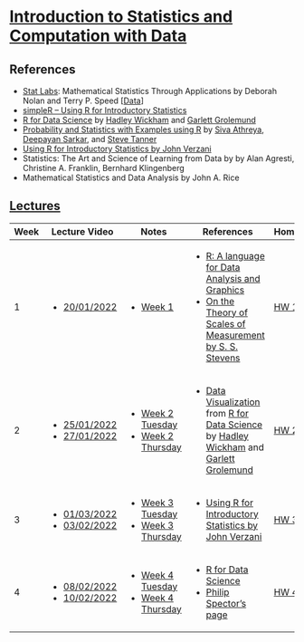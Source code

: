 # [Introduction to Statistics and Computation with Data](https://www.isibang.ac.in/~athreya/Teaching/ISCD/)

## References

- [Stat Labs](https://www.stat.berkeley.edu/~statlabs/about.html): Mathematical Statistics Through Applications by Deborah Nolan and Terry P. Speed [[Data](https://www.stat.berkeley.edu/~statlabs/labs.html)]
- [simpleR – Using R for Introductory Statistics](References/Verzani-SimpleR.pdf)
- [R for Data Science](https://r4ds.had.co.nz/) by [Hadley Wickham](https://hadley.nz/) and [Garlett Grolemund](https://scholar.google.com/citations?user=wgdI_m4AAAAJ&hl=en)
- [Probability and Statistics with Examples using R](https://www.isibang.ac.in/~athreya/psweur) by [Siva Athreya](https://www.isibang.ac.in/~athreya), [Deepayan Sarkar](https://www.isid.ac.in/~deepayan/), and [Steve Tanner](https://www.eou.edu/math/math-faculty/)
- [Using R for Introductory Statistics by John Verzani](References/Using-R-for-Introductory-Statistics-by-Verzani,John.pdf)
- Statistics: The Art and Science of Learning from Data by by Alan Agresti, Christine A. Franklin, Bernhard Klingenberg
- Mathematical Statistics and Data Analysis by John A. Rice

## [Lectures](https://www.youtube.com/playlist?list=PLuar0zPypPO12bRpMggJmG_NCLaDyRcJL)

| Week | Lecture Video                                                                                                            | Notes                                                                                                                   | References                                                                                                                                                                                                                                                           | Homework                | Worksheet                                |
| ---- | ------------------------------------------------------------------------------------------------------------------------ | ----------------------------------------------------------------------------------------------------------------------- | -------------------------------------------------------------------------------------------------------------------------------------------------------------------------------------------------------------------------------------------------------------------- | ----------------------- | ---------------------------------------- |
| 1    | <ul><li> [20/01/2022](https://www.youtube.com/watch?v=30Y7KBcru48&list=PLuar0zPypPO12bRpMggJmG_NCLaDyRcJL&index=1) </ul> | <ul><li> [Week 1](Lecture-Notes/week1.pdf) </ul>                                                                        | <ul><li> [R: A language for Data Analysis and Graphics](https://www.stat.auckland.ac.nz/~ihaka/downloads/R-paper.pdf) <li> [On the Theory of Scales of Measurement by S. S. Stevens](References/steven.pdf) </ul>                                                    | [HW 1](HWs/ISCDhw1.pdf) |
| 2    | <ul><li> [25/01/2022]() <li> [27/01/2022]() </ul>                                                                        | <ul><li> [Week 2 Tuesday](Lecture-Notes/week2tuesday.pdf) <li> [Week 2 Thursday](Lecture-Notes/week2thursday.pdf) </ul> | <ul><li> [Data Visualization](https://r4ds.had.co.nz/data-visualisation.html) from [R for Data Science](https://r4ds.had.co.nz/) by [Hadley Wickham](https://hadley.nz/) and [Garlett Grolemund](https://scholar.google.com/citations?user=wgdI_m4AAAAJ&hl=en) </ul> | [HW 2](HWs/ISCDhw2.pdf) | [Worksheet 1](Worksheets/worksheet1.pdf) |
| 3    | <ul><li> [01/03/2022]() <li> [03/02/2022]() </ul>                                                                        | <ul><li> [Week 3 Tuesday](Lecture-Notes/week3Tuesday.pdf) <li> [Week 3 Thursday](Lecture-Notes/week3thursday.pdf) </ul> | <ul><li> [Using R for Introductory Statistics by John Verzani](References/Using-R-for-Introductory-Statistics-by-Verzani,John.pdf) </ul>                                                                                                                             | [HW 3](HWs/ISCDhw3.pdf) |                                          |
| 4    | <ul><li> [08/02/2022]() <li> [10/02/2022]() </ul>                                                                        | <ul><li> [Week 4 Tuesday](Lecture-Notes/week4Tuesday.pdf) <li> [Week 4 Thursday](Lecture-Notes/week4Thursday.pdf) </ul> | <ul><li> [R for Data Science](https://r4ds.had.co.nz/dates-and-times.html) <li> [Philip Spector’s page](https://www.stat.berkeley.edu/~s133/dates.html) </ul>                                                                                                        | [HW 4](HWs/ISCDhw4.pdf) | [Worksheet 2](Worksheets/worksheet2.pdf) |
